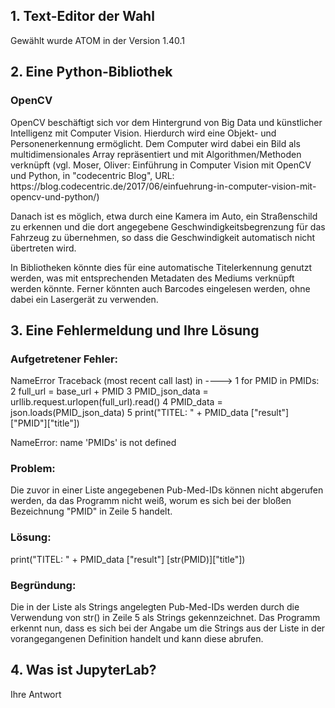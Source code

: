 ## 1. Text-Editor der Wahl

Gewählt wurde ATOM in der Version 1.40.1

## 2. Eine Python-Bibliothek

### OpenCV
<p>OpenCV beschäftigt sich vor dem Hintergrund von Big Data und künstlicher Intelligenz mit Computer Vision. Hierdurch wird eine Objekt- und Personenerkennung ermöglicht. Dem Computer wird dabei ein Bild als multidimensionales Array repräsentiert und mit Algorithmen/Methoden verknüpft (vgl. Moser, Oliver: Einführung in Computer Vision mit OpenCV und Python, in "codecentric Blog", URL: https://blog.codecentric.de/2017/06/einfuehrung-in-computer-vision-mit-opencv-und-python/)</p>
<p>Danach ist es möglich, etwa durch eine Kamera im Auto, ein Straßenschild zu erkennen und die dort angegebene Geschwindigkeitsbegrenzung für das Fahrzeug zu übernehmen, so dass die Geschwindigkeit automatisch nicht übertreten wird.</p>
<p>In Bibliotheken könnte dies für eine automatische Titelerkennung genutzt werden, was mit entsprechenden Metadaten des Mediums verknüpft werden könnte. Ferner könnten auch Barcodes eingelesen werden, ohne dabei ein Lasergerät zu verwenden.</p>

## 3. Eine Fehlermeldung und Ihre Lösung

### Aufgetretener Fehler:

NameError                                 Traceback (most recent call last)
<ipython-input-4-c81f64490007> in <module>
----> 1 for PMID in PMIDs:
      2     full_url = base_url + PMID
      3     PMID_json_data = urllib.request.urlopen(full_url).read()
      4     PMID_data = json.loads(PMID_json_data)
      5     print("TITEL:            " + PMID_data ["result"] ["PMID"]["title"])

NameError: name 'PMIDs' is not defined

### Problem:

Die zuvor in einer Liste angegebenen Pub-Med-IDs können nicht abgerufen werden, da das Programm nicht weiß, worum es sich bei der bloßen Bezeichnung "PMID" in Zeile 5 handelt.

### Lösung:

 print("TITEL:            " + PMID_data ["result"] [str(PMID)]["title"])

### Begründung:

Die in der Liste als Strings angelegten Pub-Med-IDs werden durch die Verwendung von str() in Zeile 5 als Strings gekennzeichnet. Das Programm erkennt nun, dass es sich bei der Angabe um die Strings aus der Liste in der vorangegangenen Definition handelt und kann diese abrufen.

## 4. Was ist JupyterLab?

Ihre Antwort
